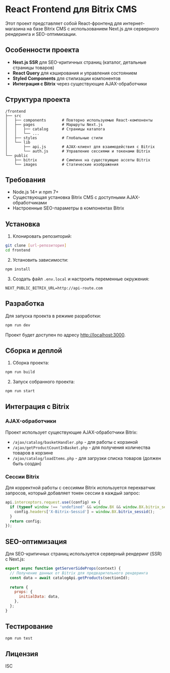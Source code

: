 # React Frontend для Bitrix CMS

Этот проект представляет собой React-фронтенд для интернет-магазина на базе Bitrix CMS с использованием Next.js для серверного рендеринга и SEO-оптимизации.

## Особенности проекта

- **Next.js SSR** для SEO-критичных страниц (каталог, детальные страницы товаров)
- **React Query** для кэширования и управления состоянием
- **Styled Components** для стилизации компонентов
- **Интеграция с Bitrix** через существующие AJAX-обработчики

## Структура проекта

```
/frontend
├── src
│   ├── components       # Повторно используемые React-компоненты
│   ├── pages            # Маршруты Next.js
│   │   ├── catalog      # Страницы каталога
│   │   └── ...
│   ├── styles           # Глобальные стили
│   └── lib
│       ├── api.js       # AJAX-клиент для взаимодействия с Bitrix
│       └── auth.js      # Управление сессиями и токенами Bitrix
└── public
    ├── bitrix           # Симлинк на существующие ассеты Bitrix
    └── images           # Статические изображения
```

## Требования

- Node.js 14+ и npm 7+
- Существующая установка Bitrix CMS с доступными AJAX-обработчиками
- Настроенные SEO-параметры в компонентах Bitrix

## Установка

1. Клонировать репозиторий:

```bash
git clone [url-репозитория]
cd frontend
```

2. Установить зависимости:

```bash
npm install
```

3. Создать файл `.env.local` и настроить переменные окружения:

```
NEXT_PUBLIC_BITRIX_URL=http://api-route.com
```

## Разработка

Для запуска проекта в режиме разработки:

```bash
npm run dev
```

Проект будет доступен по адресу [http://localhost:3000](http://localhost:3000).

## Сборка и деплой

1. Сборка проекта:

```bash
npm run build
```

2. Запуск собранного проекта:

```bash
npm run start
```

## Интеграция с Bitrix

### AJAX-обработчики

Проект использует существующие AJAX-обработчики Bitrix:

- `/ajax/catalog/basketHandler.php` - для работы с корзиной
- `/ajax/getProductCountInBasket.php` - для получения количества товаров в корзине
- `/ajax/catalog/loadItems.php` - для загрузки списка товаров (должен быть создан)

### Сессии Bitrix

Для корректной работы с сессиями Bitrix используется перехватчик запросов, который добавляет токен сессии в каждый запрос:

```javascript
api.interceptors.request.use((config) => {
  if (typeof window !== 'undefined' && window.BX && window.BX.bitrix_sessid) {
    config.headers['X-Bitrix-Sessid'] = window.BX.bitrix_sessid();
  }
  return config;
});
```

## SEO-оптимизация

Для SEO-критичных страниц используется серверный рендеринг (SSR) с Next.js:

```javascript
export async function getServerSideProps(context) {
  // Получение данных от Bitrix для предварительного рендеринга
  const data = await catalogApi.getProducts(sectionId);
  
  return {
    props: {
      initialData: data,
    },
  };
}
```

## Тестирование

```bash
npm run test
```

## Лицензия

ISC 